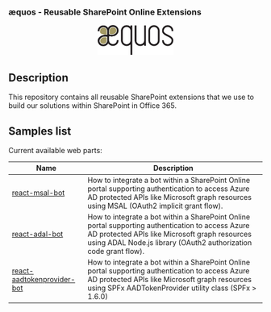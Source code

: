 ### æquos - Reusable SharePoint Online Extensions ###

<p align="center">
  <img width="150px"src="./images/aequos_logo_noir.png"/>
</p>

## Description ##

This repository contains all reusable SharePoint extensions that we use to build our solutions within SharePoint in Office 365.

## Samples list ## 

Current available web parts:

Name | Description
-------|--------|
[react-msal-bot](./samples/react-msal-bot) | How to integrate a bot within a SharePoint Online portal supporting authentication to access Azure AD protected APIs like Microsoft graph resources using MSAL (OAuth2 implicit grant flow).
[react-adal-bot](./samples/react-adal-bot) | How to integrate a bot within a SharePoint Online portal supporting authentication to access Azure AD protected APIs like Microsoft graph resources using ADAL Node.js library (OAuth2 authorization code grant flow).
[react-aadtokenprovider-bot](./samples/react-aadtokenprovider-bot) | How to integrate a bot within a SharePoint Online portal supporting authentication to access Azure AD protected APIs like Microsoft graph resources using SPFx AADTokenProvider utility class (SPFx > 1.6.0)